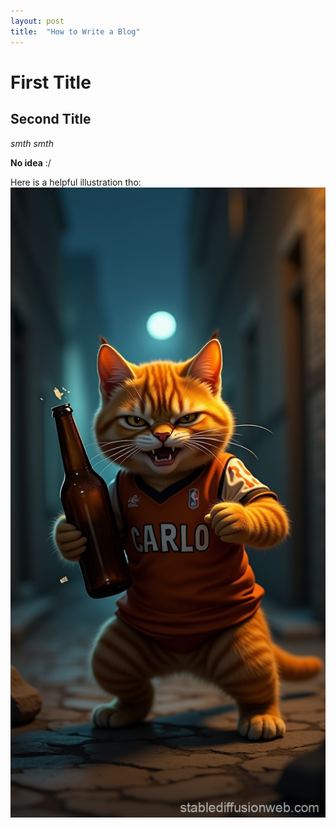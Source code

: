 ```yaml
---
layout: post
title:  "How to Write a Blog"
---
```


# First Title
## Second Title

*smth smth*

**No idea** :/

Here is a helpful illustration tho:
![My helpful image](/assets/cat.jpg)